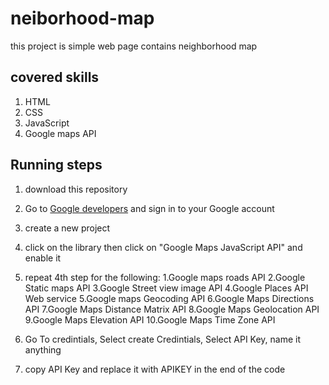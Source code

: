 # neiborhood-map
this project is simple web page contains neighborhood map

## covered skills
1. HTML
2. CSS
3. JavaScript
4. Google maps API

## Running steps
1. download this repository
2. Go to [Google developers](https://console.developers.google.com) and sign in to your Google account
3. create a new project
4. click on the library then click on "Google Maps JavaScript API" and enable it
5. repeat 4th step for the following:
   1.Google maps roads API
   2.Google Static maps API
   3.Google Street view image API
   4.Google Places API Web service
   5.Google maps Geocoding API
   6.Google Maps Directions API
   7.Google Maps Distance Matrix API
   8.Google Maps Geolocation API
   9.Google Maps Elevation API
   10.Google Maps Time Zone API

6. Go To credintials, Select create Credintials, Select API Key, name it anything
7. copy API Key and replace it with APIKEY in the end of the code
